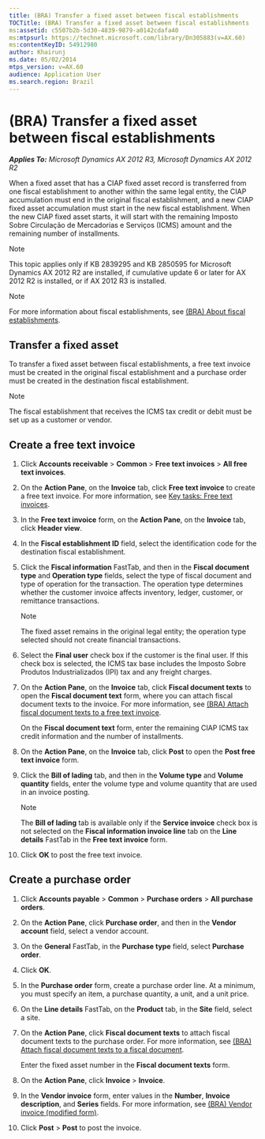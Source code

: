```yaml
---
title: (BRA) Transfer a fixed asset between fiscal establishments
TOCTitle: (BRA) Transfer a fixed asset between fiscal establishments
ms:assetid: c5507b2b-5d30-4839-9879-a0142cdafa40
ms:mtpsurl: https://technet.microsoft.com/library/Dn305883(v=AX.60)
ms:contentKeyID: 54912980
author: Khairunj
ms.date: 05/02/2014
mtps_version: v=AX.60
audience: Application User
ms.search.region: Brazil
---
```


# (BRA) Transfer a fixed asset between fiscal establishments 


_**Applies To:** Microsoft Dynamics AX 2012 R3, Microsoft Dynamics AX 2012 R2_

When a fixed asset that has a CIAP fixed asset record is transferred from one fiscal establishment to another within the same legal entity, the CIAP accumulation must end in the original fiscal establishment, and a new CIAP fixed asset accumulation must start in the new fiscal establishment. When the new CIAP fixed asset starts, it will start with the remaining Imposto Sobre Circulação de Mercadorias e Serviços (ICMS) amount and the remaining number of installments.


> [!NOTE]
> <P>This topic applies only if KB 2839295 and KB 2850595 for Microsoft Dynamics AX 2012 R2 are installed, if cumulative update 6 or later for AX 2012 R2 is installed, or if AX 2012 R3 is installed.</P>




> [!NOTE]
> <P>For more information about fiscal establishments, see <A href="bra-about-fiscal-establishments.md">(BRA) About fiscal establishments</A>.</P>



## Transfer a fixed asset

To transfer a fixed asset between fiscal establishments, a free text invoice must be created in the original fiscal establishment and a purchase order must be created in the destination fiscal establishment.


> [!NOTE]
> <P>The fiscal establishment that receives the ICMS tax credit or debit must be set up as a customer or vendor.</P>



## Create a free text invoice

1.  Click **Accounts receivable** \> **Common** \> **Free text invoices** \> **All free text invoices**.

2.  On the **Action Pane**, on the **Invoice** tab, click **Free text invoice** to create a free text invoice. For more information, see [Key tasks: Free text invoices](key-tasks-free-text-invoices.md).

3.  In the **Free text invoice** form, on the **Action Pane**, on the **Invoice** tab, click **Header view**.

4.  In the **Fiscal establishment ID** field, select the identification code for the destination fiscal establishment.

5.  Click the **Fiscal information** FastTab, and then in the **Fiscal document type** and **Operation type** fields, select the type of fiscal document and type of operation for the transaction. The operation type determines whether the customer invoice affects inventory, ledger, customer, or remittance transactions.
    

    > [!NOTE]
    > <P>The fixed asset remains in the original legal entity; the operation type selected should not create financial transactions.</P>



6.  Select the **Final user** check box if the customer is the final user. If this check box is selected, the ICMS tax base includes the Imposto Sobre Produtos Industrializados (IPI) tax and any freight charges.

7.  On the **Action Pane**, on the **Invoice** tab, click **Fiscal document texts** to open the **Fiscal document text** form, where you can attach fiscal document texts to the invoice. For more information, see [(BRA) Attach fiscal document texts to a free text invoice](bra-attach-fiscal-document-texts-to-a-free-text-invoice.md).
    
    On the **Fiscal document text** form, enter the remaining CIAP ICMS tax credit information and the number of installments.

8.  On the **Action Pane**, on the **Invoice** tab, click **Post** to open the **Post free text invoice** form.

9.  Click the **Bill of lading** tab, and then in the **Volume type** and **Volume quantity** fields, enter the volume type and volume quantity that are used in an invoice posting.
    

    > [!NOTE]
    > <P>The <STRONG>Bill of lading</STRONG> tab is available only if the <STRONG>Service invoice</STRONG> check box is not selected on the <STRONG>Fiscal information invoice line</STRONG> tab on the <STRONG>Line details</STRONG> FastTab in the <STRONG>Free text invoice</STRONG> form.</P>



10. Click **OK** to post the free text invoice.

## Create a purchase order

1.  Click **Accounts payable** \> **Common** \> **Purchase orders** \> **All purchase orders**.

2.  On the **Action Pane**, click **Purchase order**, and then in the **Vendor account** field, select a vendor account.

3.  On the **General** FastTab, in the **Purchase type** field, select **Purchase order**.

4.  Click **OK**.

5.  In the **Purchase order** form, create a purchase order line. At a minimum, you must specify an item, a purchase quantity, a unit, and a unit price.

6.  On the **Line details** FastTab, on the **Product** tab, in the **Site** field, select a site.

7.  On the **Action Pane**, click **Fiscal document texts** to attach fiscal document texts to the purchase order. For more information, see [(BRA) Attach fiscal document texts to a fiscal document](bra-attach-fiscal-document-texts-to-a-fiscal-document.md).
    
    Enter the fixed asset number in the **Fiscal document texts** form.

8.  On the **Action Pane**, click **Invoice** \> **Invoice**.

9.  In the **Vendor invoice** form, enter values in the **Number**, **Invoice description**, and **Series** fields. For more information, see [(BRA) Vendor invoice (modified form)](https://technet.microsoft.com/library/jj898464\(v=ax.60\)).

10. Click **Post** \> **Post** to post the invoice.

  


